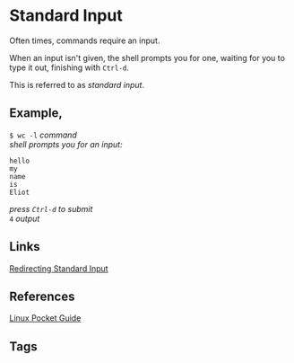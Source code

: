 # Standard Input

Often times, commands require an input.  

When an input isn't given, the shell prompts you for one, waiting for you to type it out, finishing with `Ctrl-d`.  

This is referred to as *standard input*.

## Example,
`$ wc -l` *command*  
*shell prompts you for an input:*
```
hello
my
name
is
Eliot
```
*press `Ctrl-d` to submit*  
`4` *output*  

## Links
[Redirecting Standard Input](../202305212146/README.md)

## References
[Linux Pocket Guide](https://linuxpocketguide.com/)

## Tags
